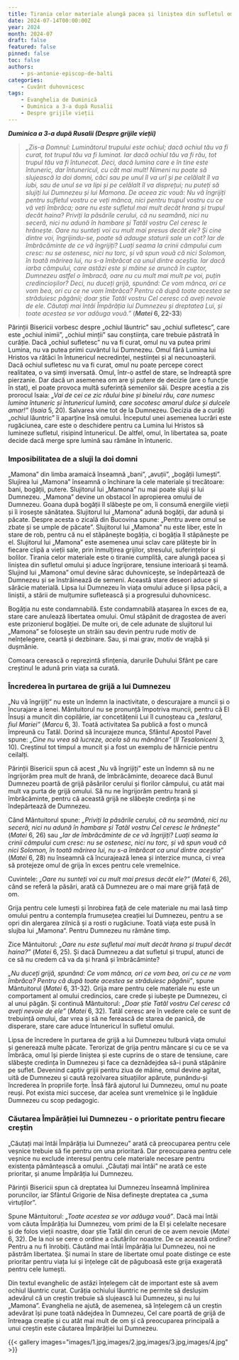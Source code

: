 ```yaml
---
title: Tirania celor materiale alungă pacea și liniștea din sufletul omului
date: 2024-07-14T00:00:00Z
year: 2024
month: 2024-07
draft: false
featured: false
pinned: false
toc: false
authors:
    - ps-antonie-episcop-de-balti
categories:
    - Cuvânt duhovnicesc
tags:
    - Evanghelia de Duminică
    - Duminica a 3-a după Rusalii
    - Despre grijile vieții
---
```

_**Duminica a 3-a după Rusalii (Despre grijile vieții)**_

> _„Zis-a Domnul: Luminătorul trupului este ochiul; dacă ochiul tău va fi curat, tot trupul tău va fi luminat. Iar dacă ochiul tău va fi rău, tot trupul tău va fi întunecat. Deci, dacă lumina care e în tine este întuneric, dar întunericul, cu cât mai mult! Nimeni nu poate să slujească la doi domni, căci sau pe unul îl va urî și pe celălalt îl va iubi, sau de unul se va lipi și pe celălalt îl va disprețui; nu puteți să slujiți lui Dumnezeu și lui Mamona. De aceea zic vouă: Nu vă îngrijiți pentru sufletul vostru ce veți mânca, nici pentru trupul vostru cu ce vă veți îmbrăca; oare nu este sufletul mai mult decât hrana și trupul decât haina? Priviți la păsările cerului, că nu seamănă, nici nu seceră, nici nu adună în hambare și Tatăl vostru Cel ceresc le hrănește. Oare nu sunteți voi cu mult mai presus decât ele? Și cine dintre voi, îngrijindu-se, poate să adauge staturii sale un cot? Iar de îmbrăcăminte de ce vă îngrijiți? Luați seama la crinii câmpului cum cresc: nu se ostenesc, nici nu torc, și vă spun vouă că nici Solomon, în toată mărirea lui, nu s-a îmbrăcat ca unul dintre aceștia. Iar dacă iarba câmpului, care astăzi este și mâine se aruncă în cuptor, Dumnezeu astfel o îmbracă, oare nu cu mult mai mult pe voi, puțin credincioșilor? Deci, nu duceți grijă, spunând: Ce vom mânca, ori ce vom bea, ori cu ce ne vom îmbrăca? Pentru că după toate acestea se străduiesc păgânii; doar știe Tatăl vostru Cel ceresc că aveți nevoie de ele. Căutați mai întâi Împărăția lui Dumnezeu și dreptatea Lui, și toate acestea se vor adăuga vouă.”_ (**_Matei_ 6, 22-33**)

Părinții Bisericii vorbesc despre „ochiul lăuntric” sau „ochiul sufletesc”, care este „ochiul inimii”, „ochiul minții” sau conștiința, care trebuie păstrată în curăție. Dacă „ochiul sufletesc” nu va fi curat, omul nu va putea primi Lumina, nu va putea primi cuvântul lui Dumnezeu. Omul fără Lumina lui Hristos va rătăci în întunericul necredinței, neștiinței și al necunoașterii. Dacă ochiul sufletesc nu va fi curat, omul nu poate percepe corect realitatea, o va simți inversată. Omul, într-o astfel de stare, se îndreaptă spre pierzanie. Dar dacă un asemenea om are și putere de decizie (are o funcție în stat), el poate provoca multă suferință semenilor săi. Despre aceștia a zis prorocul Isaia: _„Vai de cei ce zic răului bine și binelui rău, care numesc lumina întuneric și întunericul lumină, care socotesc amarul dulce și dulcele amar!”_ (_Isaia_ 5, 20). Salvarea vine tot de la Dumnezeu. Decizia de a curăți „ochiul lăuntric” îi aparține însă omului. Începutul unei asemenea lucrări este rugăciunea, care este o deschidere pentru ca Lumina lui Hristos să lumineze sufletul, risipind întunericul. De altfel, omul, în libertatea sa, poate decide dacă merge spre lumină sau rămâne în întuneric.

### Imposibilitatea de a sluji la doi domni

„Mamona” din limba aramaică înseamnă „bani”, „avuții”, „bogății lumești”. Slujirea lui „Mamona” înseamnă o închinare la cele materiale și trecătoare: bani, bogății, putere. Slujitorul lui „Mamona” nu mai poate sluji și lui Dumnezeu. „Mamona” devine un obstacol în apropierea omului de Dumnezeu. Goana după bogății îl slăbește pe om, îi consumă energiile vieții și îi irosește sănătatea. Slujitorul lui „Mamona” adună bogății, dar adună și păcate. Despre acesta o zicală din Bucovina spune: „Pentru avere omul se zbate și se umple de păcate”. Slujitorul lui „Mamona” nu este liber, este în stare de rob, pentru că nu el stăpânește bogăția, ci bogăția îl stăpânește pe el. Slujitorul lui „Mamona” este asemenea unui sclav care plătește bir în fiecare clipă a vieții sale, prin înmulțirea grijilor, stresului, suferințelor și bolilor. Tirania celor materiale este o tiranie cumplită, care alungă pacea și liniștea din sufletul omului și aduce îngrijorare, tensiune interioară și teamă. Slujind lui „Mamona” omul devine sărac duhovnicește, se îndepărtează de Dumnezeu și se înstrăinează de semeni. Această stare deseori aduce și sărăcie materială. Lipsa lui Dumnezeu în viața omului aduce și lipsa păcii, a liniștii, a stării de mulțumire sufletească și a progresului duhovnicesc.

Bogăția nu este condamnabilă. Este condamnabilă atașarea în exces de ea, stare care anulează libertatea omului. Omul stăpânit de dragostea de averi este prizonierul bogăției. De multe ori, de cele adunate de slujitorul lui „Mamona” se folosește un străin sau devin pentru rude motiv de neînțelegere, ceartă și dezbinare. Sau, și mai grav, motiv de vrajbă și dușmănie.

Comoara cerească o reprezintă sfințenia, darurile Duhului Sfânt pe care creștinul le adună prin viața sa curată.

### Încrederea în purtarea de grijă a lui Dumnezeu

„Nu vă îngrijiți” nu este un îndemn la inactivitate, o descurajare a muncii și o încurajare a lenei. Mântuitorul nu se pronunță împotriva muncii, pentru că El Însuși a muncit din copilărie, iar concetățenii Lui îl cunoșteau ca _„teslarul, fiul Mariei”_ (_Marcu_ 6, 3). Toată activitatea Sa publică a fost o muncă împreună cu Tatăl. Dorind să încurajeze munca, Sfântul Apostol Pavel spune: _„Cine nu vrea să lucreze, acela să nu mănânce”_ (_II Tesaloniceni_ 3, 10). Creștinul tot timpul a muncit și a fost un exemplu de hărnicie pentru ceilalți.

Părinții Bisericii spun că acest „Nu vă îngrijiți” este un îndemn să nu ne îngrijorăm prea mult de hrană, de îmbrăcăminte, deoarece dacă Bunul Dumnezeu poartă de grijă păsărilor cerului și florilor câmpului, cu atât mai mult va purta de grijă omului. Să nu ne îngrijorăm pentru hrană și îmbrăcăminte, pentru că această grijă ne slăbește credința și ne îndepărtează de Dumnezeu.

Când Mântuitorul spune: _„Priviți la păsările cerului, că nu seamănă, nici nu seceră, nici nu adună în hambare și Tatăl vostru Cel ceresc le hrănește”_ (_Matei_ 6, 26) sau _„Iar de îmbrăcăminte de ce vă îngrijiți? Luați seama la crinii câmpului cum cresc: nu se ostenesc, nici nu torc, și vă spun vouă că nici Solomon, în toată mărirea lui, nu s-a îmbrăcat ca unul dintre aceștia”_ (_Matei_ 6, 28) nu înseamnă că încurajează lenea și interzice munca, ci vrea să protejeze omul de grija în exces pentru cele vremelnice.

Cuvintele: _„Oare nu sunteți voi cu mult mai presus decât ele?”_ (_Matei_ 6, 26), când se referă la păsări, arată că Dumnezeu are o mai mare grijă față de om.

Grija pentru cele lumești și înrobirea față de cele materiale nu mai lasă timp omului pentru a contempla frumusețea creației lui Dumnezeu, pentru a se opri din alergarea zilnică și a rosti o rugăciune. Toată viața este pusă în slujba lui „Mamona“. Pentru Dumnezeu nu rămâne timp.

Zice Mântuitorul: _„Oare nu este sufletul mai mult decât hrana și trupul decât haina?”_ (_Matei_ 6, 25). Și dacă Dumnezeu a dat sufletul și trupul, atunci de ce să nu credem că va da și hrană și îmbrăcăminte?

_„Nu duceți grijă, spunând: Ce vom mânca, ori ce vom bea, ori cu ce ne vom îmbrăca? Pentru că după toate acestea se străduiesc păgânii”_, spune Mântuitorul (_Matei_ 6, 31-32). Grija mare pentru cele materiale nu este un comportament al omului credincios, care crede și iubește pe Dumnezeu, ci al unui păgân. Și continuă Mântuitorul: _„Doar știe Tatăl vostru Cel ceresc că aveți nevoie de ele”_ (_Matei_ 6, 32). Tatăl ceresc are în vedere cele ce sunt de trebuință omului, dar vrea și să ne ferească de starea de panică, de disperare, stare care aduce întunericul în sufletul omului.

Lipsa de încredere în purtarea de grijă a lui Dumnezeu tulbură viața omului și generează multe păcate. Terorizat de grija pentru mâncare și cu ce se va îmbrăca, omul își pierde liniștea și este cuprins de o stare de tensiune, care slăbește credința în Dumnezeu și face ca deznădejdea să-i pună stăpânire pe suflet. Devenind captiv grijii pentru ziua de mâine, omul devine agitat, uită de Dumnezeu și caută rezolvarea situațiilor apărute, punându-și încrederea în propriile forțe. Însă fără ajutorul lui Dumnezeu, omul nu poate reuși. Pot exista mici succese, dar acelea sunt vremelnice și le îngăduie Dumnezeu cu scop pedagogic.

### Căutarea Împărăției lui Dumnezeu - o prioritate pentru fiecare creștin

„Căutați mai întâi Împărăția lui Dumnezeu” arată că preocuparea pentru cele veșnice trebuie să fie pentru om una prioritară. Dar preocuparea pentru cele veșnice nu exclude interesul pentru cele materiale necesare pentru existența pământească a omului. „Căutați mai întâi” ne arată ce este prioritar, și anume Împărăția lui Dumnezeu.

Părinții Bisericii spun că dreptatea lui Dumnezeu înseamnă împlinirea poruncilor, iar Sfântul Grigorie de Nisa definește dreptatea ca „suma virtuților”.

Spune Mântuitorul: _„Toate acestea se vor adăuga vouă”_. Dacă mai întâi vom căuta Împărăția lui Dumnezeu, vom primi de la El și celelalte necesare și de folos vieții noastre, doar știe Tatăl din ceruri de ce avem nevoie (_Matei_ 6, 32). De la noi se cere o ordine a căutărilor noastre. De ce această ordine? Pentru a nu fi înrobiți. Căutând mai întâi Împărăția lui Dumnezeu, noi ne păstrăm libertatea. Și numai în stare de libertate omul poate distinge ce este prioritar pentru viața lui și înțelege cât de păguboasă este grija exagerată pentru cele lumești.

Din textul evanghelic de astăzi înțelegem cât de important este să avem ochiul lăuntric curat. Curăția ochiului lăuntric ne permite să deslușim adevărul că un creștin trebuie să slujească lui Dumnezeu, și nu lui „Mamona”. Evanghelia ne ajută, de asemenea, să înțelegem că un creștin adevărat își pune toată nădejdea în Dumnezeu, Cel care poartă de grijă de întreaga creație și cu atât mai mult de om și că preocuparea principală a unui creștin este căutarea Împărăției lui Dumnezeu.

{{< gallery images="images/1.jpg,images/2.jpg,images/3.jpg,images/4.jpg" >}}